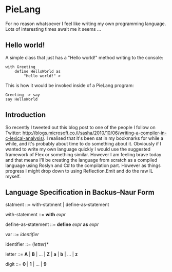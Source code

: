 # PieLang
For no reason whatsoever I feel like writing my own programming language. Lots of interesting times await me it seems ...

## Hello world!
A simple class that just has a "Hello world!" method writing to the console:
```
with Greeting
	define HelloWorld as
		"Hello world!" >
```
This is how it would be invoked inside of a PieLang program:
```
Greeting -> say
say HelloWorld
```
## Introduction

So recently I tweeted out this blog post to one of the people I follow on Twitter: http://blogs.microsoft.co.il/sasha/2010/10/06/writing-a-compiler-in-c-lexical-analysis/. I realised that it's been sat in my bookmarks for while a while, and it's probably about time to do something about it. Obviously if I wanted to write my own language quickly I would use the suggested framework of Flex or something similar. However I am feeling brave today and that means I'll be creating the language from scratch as a compiled language using Roslyn and C# to the compilation part. However as things progress I might drop down to using Reflection.Emit and do the raw IL myself.

## Language Specification in Backus–Naur Form

statment		::= with-statment | define-as-statement

with-statement		::= **with** *expr*

define-as-statement	::= **define** *expr* **as** *expr*

var        ::= *identifier*

identifier ::= (*letter*)*

letter    ::= **A** | **B** | … | **Z** | **a** | **b** | … | **z**

digit      ::= **0** | **1** | … | **9**
